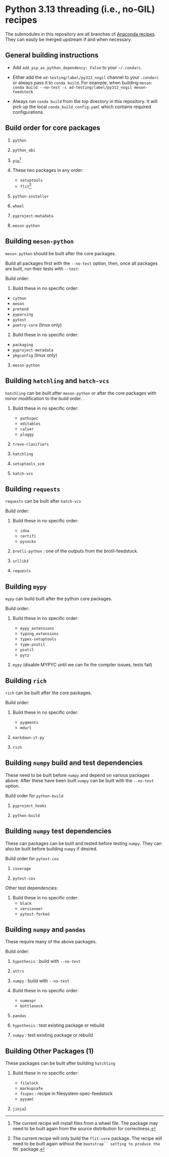 # Python 3.13 threading (i.e., no-GIL) recipes

The submodules in this repository are all branches of [Anaconda recipes](https://github.com/AnacondaRecipes). They can easily be merged upstream if and when necessary.


## General building instructions

- Add `add_pip_as_python_dependency: False` to your `~/.condarc`.

- Either add the `ad-testing/label/py313_nogil` channel to your `.condarc` or always pass it to `conda build`.
  For example, when building `meson`:
  `conda build --no-test -c ad-testing/label/py313_nogil meson-feedstock`

- Always run `conda build` from the top directory in this repository.
  It will pick up the local `conda_build_config.yaml` which contains required configurations.


## Build order for core packages

1. `python`

2. `python_abi`

3. `pip`[^1]

4. These two packages in any order:
   - `setuptools`
   - `flit`[^2]

5. `python-installer`

6. `wheel`

7. `pyproject-matadata`

8. `meson-python`


## Building `meson-python`

`meson python` should be built after the core packages.

Build all packages first with the `--no-test` option, then, once all packages are built, run their tests with `--test`:

Build order:

1. Build these in no specific order:
  - `cython`
  - `meson`
  - `pretend`
  - `pyparsing`
  - `pytest`
  - `poetry-core` (linux only)

2. Build these in no specific order:
  - `packaging`
  - `pyproject-metadata`
  - `pkgconfig` (linux only)

3. `meson-python`


## Building `hatchling` and `hatch-vcs`

`hatchling` can be built after `meson-python` or after the core packages with
minor modification to the build order.

1. Build these in no specific order:
    - `pathspec`
    - `editables`
    - `calver`
    - `pluggy`

2. `trove-clasifiers`

3. `hatchling`

4. `setuptools_scm`

5. `hatch-vcs`


## Building `requests`

`requests` can be built after `hatch-vcs`

Build order:

1. Build these in no specific order:
    * `idna`
    * `certifi`
    * `pysocks`

2. `brotli-python` : one of the outputs from the brotli-feedstock.

3. `urllib3`

4. `requests`


## Building `mypy`

`mypy` can build built after the python core packages.

Build order:

1. Build these in no specific order:
    - `mypy_extensions`
    - `typing_extensions`
    - `types-setuptools`
    - `type-psutil`
    - `psutil`
    - `pytz`

2.  `mypy` (disable MYPYC until we can fix the compiler issues, tests fail)


## Building `rich`

`rich` can be built after the core packages.

Build order:

1. Build these in no specific order:
    - `pygments`
    - `mdurl`

2. `markdown-it-py`

3. `rich`


## Building `numpy` build and test dependencies

These need to be built before `numpy` and depend on various packages above.
After these have been built `numpy` can be built with the `--no-test` option.

Build order for `python-build`

1. `pyproject_hooks`

2. `python-build`


## Building `numpy` test dependencies

These can packages can be built and tested before testing `numpy`.
They can also be built before building `numpy` if desired.

Build order for `pytest-cov`

1. `coverage`

2. `pytest-cov`

Other test dependencies:

1. Build these in no specific order:
    - `black`
    - `versioneer`
    - `pytest-forked`


## Building `numpy` and `pandas`

These require many of the above packages.

Build order:

1. `hypothesis` : build with `--no-test`

2. `attrs`

3. `numpy` : build with `--no-test`

4. Build these in no specific order:
    - `numexpr`
    - `bottleneck`

5. `pandas`

6. `hypothesis` : test existing package or rebuild

7. `numpy` : test existing package or rebuild


## Building Other Packages (1)

These packages can be built after building `hatchling`

1. Build these in no specific order:
    - `filelock`
    - `markupsafe`
    - `fsspec` : recipe in filesystem-spec-feedstock
    - `pyyaml`

2. `jinja2`


[^1]: The current recipe will install files from a wheel file. The package may need to be built again from the source distribution for correctness.
[^2]: The current recipe will only build the `flit-core` package. The recipe will need to be built again without the `bootstrap`` setting to produce the `flit` package.
